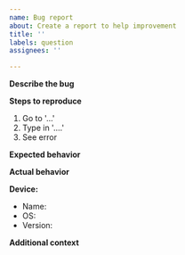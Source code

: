 ```yaml
---
name: Bug report
about: Create a report to help improvement
title: ''
labels: question
assignees: ''

---
```


**Describe the bug**
<!--A clear and concise description of what the bug is-->

**Steps to reproduce**
1. Go to '...'
2. Type in '....'
3. See error

**Expected behavior**
<!--A clear and concise description of what you expected to happen-->

**Actual behavior**
<!--A clear and concise description of what the program does-->

**Device:**
 - Name: <!--e.g. iPhone Galaxy 69 Pro Ultra MAX Plus Gold Premium-->
 - OS: <!--e.g. Windows 10 Home 21H1-->
 - Version: <!--e.g. 19043.1826-->

**Additional context**
<!--Add any other context about the problem here-->
